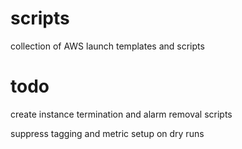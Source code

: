 # scripts
collection of AWS launch templates and scripts

# todo
create instance termination and alarm removal scripts

suppress tagging and metric setup on dry runs
